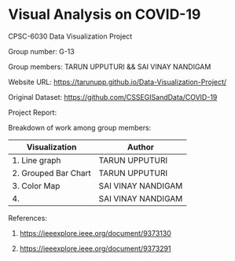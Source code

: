 # Visual Analysis on COVID-19
CPSC-6030 Data Visualization Project



Group number: G-13



Group members: TARUN UPPUTURI && SAI VINAY NANDIGAM 

Website URL: https://tarunupp.github.io/Data-Visualization-Project/



Original Dataset: https://github.com/CSSEGISandData/COVID-19




Project Report:



Breakdown of work among group members:



| Visualization | Author |
| --- | --- |
| 1. Line graph | TARUN UPPUTURI |
| 2. Grouped Bar Chart | TARUN UPPUTURI |
| 3. Color Map| SAI VINAY NANDIGAM |
| 4. | SAI VINAY NANDIGAM |



References:



1. https://ieeexplore.ieee.org/document/9373130



2. https://ieeexplore.ieee.org/document/9373291
